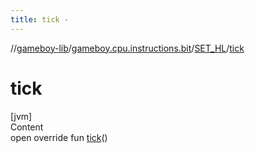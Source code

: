 ```yaml
---
title: tick -
---
```

//[gameboy-lib](../../index.md)/[gameboy.cpu.instructions.bit](../index.md)/[SET_HL](index.md)/[tick](tick.md)



# tick  
[jvm]  
Content  
open override fun [tick](tick.md)()  



